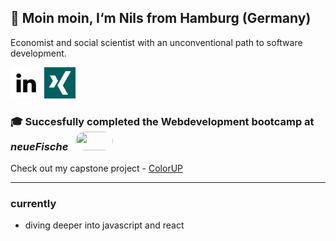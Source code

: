 ## 🌿 Moin moin, I‘m Nils from Hamburg (Germany)

Economist and social scientist with an unconventional path to software development. 



<a href="https://linkedin.com/in/nils-otto-809665282"><img width="50" height="50" alt="LinkedIn" title="LinkedIn" src="linkedin.png" /></a>
<a href="https://www.xing.com/profile/Nils_Otto7"><img width="50" height="50" alt="Xing" title="Xing" src="xing.png" /></a>




### 🎓 Succesfully completed the Webdevelopment bootcamp at _neueFische_ &nbsp;&nbsp;<a href="https://www.neuefische.de" target="_blank"><img src="https://images.ctfassets.net/m8n66tuamygx/4hT1EuV1z7nnYGOBXOEWPz/006bf4419464bb53cffcaacb85f84199/metaimage.png" width="60" height="30" style="border-radius: 18px">
</a>

 Check out my capstone project - [ColorUP](https://github.com/NilsOt1/capstone-nils)


---
### currently 
- diving deeper into javascript and react
